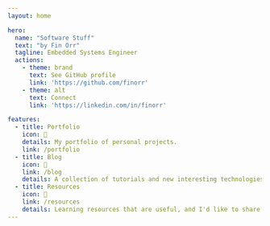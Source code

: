```yaml
---
layout: home

hero:
  name: "Software Stuff"
  text: "by Fin Orr"
  tagline: Embedded Systems Engineer
  actions:
    - theme: brand
      text: See GitHub profile
      link: 'https://github.com/finorr'
    - theme: alt
      text: Connect
      link: 'https://linkedin.com/in/finorr'

features:
  - title: Portfolio
    icon: 💼
    details: My portfolio of personal projects.
    link: /portfolio
  - title: Blog
    icon: 🚀
    link: /blog
    details: A collection of tutorials and new interesting technologies.
  - title: Resources
    icon: 📄
    link: /resources
    details: Learning resources that are useful, and I'd like to share.
---
```


